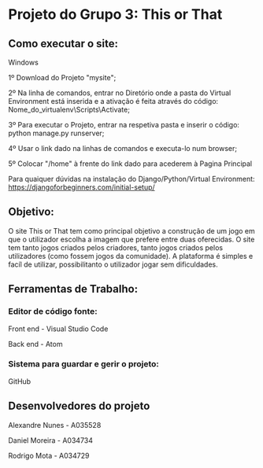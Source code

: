 # Projeto do Grupo 3: This or That

## Como executar o site:
Windows

1º Download do Projeto "mysite";

2º Na linha de comandos, entrar no Diretório onde a pasta do Virtual Environment está inserida e a ativação é feita através do código: Nome_do_virtualenv\Scripts\Activate;

3º Para executar o Projeto, entrar na respetiva pasta e inserir o código: python manage.py runserver;

4º Usar o link dado na linhas de comandos e executa-lo num browser;

5º Colocar "/home" à frente do link dado para acederem à Pagina Principal

Para quaiquer dúvidas na instalação do Django/Python/Virtual Environment:
https://djangoforbeginners.com/initial-setup/


## Objetivo:
O site This or That tem como principal objetivo a construção de um jogo em que o utilizador escolha a imagem que prefere entre duas oferecidas. O site tem tanto jogos criados pelos criadores, tanto jogos criados pelos utilizadores (como fossem jogos da comunidade). A plataforma é simples e facíl de utilizar, possibilitanto o utilizador jogar sem dificuldades.

## Ferramentas de Trabalho:
### Editor de código fonte:
Front end - Visual Studio Code

Back end - Atom
### Sistema para guardar e gerir o projeto:
GitHub

## Desenvolvedores do projeto

Alexandre Nunes - A035528

Daniel Moreira - A034734

Rodrigo Mota - A034729

